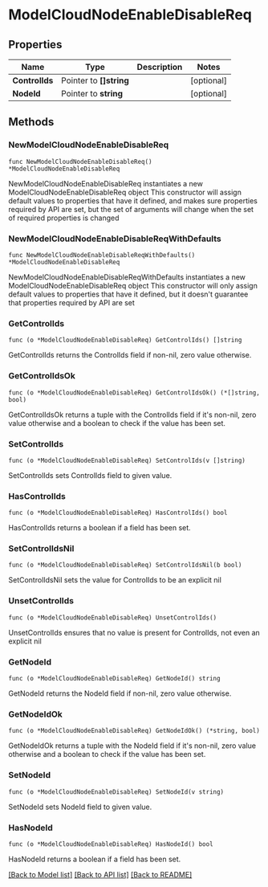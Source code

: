 # ModelCloudNodeEnableDisableReq

## Properties

Name | Type | Description | Notes
------------ | ------------- | ------------- | -------------
**ControlIds** | Pointer to **[]string** |  | [optional] 
**NodeId** | Pointer to **string** |  | [optional] 

## Methods

### NewModelCloudNodeEnableDisableReq

`func NewModelCloudNodeEnableDisableReq() *ModelCloudNodeEnableDisableReq`

NewModelCloudNodeEnableDisableReq instantiates a new ModelCloudNodeEnableDisableReq object
This constructor will assign default values to properties that have it defined,
and makes sure properties required by API are set, but the set of arguments
will change when the set of required properties is changed

### NewModelCloudNodeEnableDisableReqWithDefaults

`func NewModelCloudNodeEnableDisableReqWithDefaults() *ModelCloudNodeEnableDisableReq`

NewModelCloudNodeEnableDisableReqWithDefaults instantiates a new ModelCloudNodeEnableDisableReq object
This constructor will only assign default values to properties that have it defined,
but it doesn't guarantee that properties required by API are set

### GetControlIds

`func (o *ModelCloudNodeEnableDisableReq) GetControlIds() []string`

GetControlIds returns the ControlIds field if non-nil, zero value otherwise.

### GetControlIdsOk

`func (o *ModelCloudNodeEnableDisableReq) GetControlIdsOk() (*[]string, bool)`

GetControlIdsOk returns a tuple with the ControlIds field if it's non-nil, zero value otherwise
and a boolean to check if the value has been set.

### SetControlIds

`func (o *ModelCloudNodeEnableDisableReq) SetControlIds(v []string)`

SetControlIds sets ControlIds field to given value.

### HasControlIds

`func (o *ModelCloudNodeEnableDisableReq) HasControlIds() bool`

HasControlIds returns a boolean if a field has been set.

### SetControlIdsNil

`func (o *ModelCloudNodeEnableDisableReq) SetControlIdsNil(b bool)`

 SetControlIdsNil sets the value for ControlIds to be an explicit nil

### UnsetControlIds
`func (o *ModelCloudNodeEnableDisableReq) UnsetControlIds()`

UnsetControlIds ensures that no value is present for ControlIds, not even an explicit nil
### GetNodeId

`func (o *ModelCloudNodeEnableDisableReq) GetNodeId() string`

GetNodeId returns the NodeId field if non-nil, zero value otherwise.

### GetNodeIdOk

`func (o *ModelCloudNodeEnableDisableReq) GetNodeIdOk() (*string, bool)`

GetNodeIdOk returns a tuple with the NodeId field if it's non-nil, zero value otherwise
and a boolean to check if the value has been set.

### SetNodeId

`func (o *ModelCloudNodeEnableDisableReq) SetNodeId(v string)`

SetNodeId sets NodeId field to given value.

### HasNodeId

`func (o *ModelCloudNodeEnableDisableReq) HasNodeId() bool`

HasNodeId returns a boolean if a field has been set.


[[Back to Model list]](../README.md#documentation-for-models) [[Back to API list]](../README.md#documentation-for-api-endpoints) [[Back to README]](../README.md)



